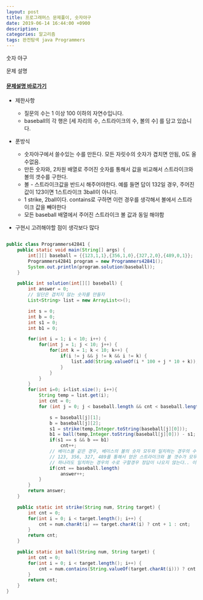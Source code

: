 ```yaml
---
layout: post
title: 프로그래머스 문제풀이, 숫자야구
date: 2019-06-14 16:44:00 +0900
description:
categories: 알고리즘
tags: 완전탐색 java Programmers
---
```


숫자 야구

문제 설명

#### [문제설명 바로가기](https://programmers.co.kr/learn/courses/30/lessons/42841)

* 제한사항
  * 질문의 수는 1 이상 100 이하의 자연수입니다.
  * baseball의 각 행은 [세 자리의 수, 스트라이크의 수, 볼의 수] 를 담고 있습니다.

* 푼방식
  * 숫자야구에서 쓸수있는 수를 만든다. 모든 자릿수의 숫자가 겹치면 안됨, 0도 올수없음.
  * 만든 숫자와, 2차원 배열로 주어진 숫자를 통해서 값을 비교해서 스트라이크와 볼의 갯수를 구한다.
  * 볼 - 스트라이크값을 반드시 해주어야한다. 예를 들면 답이 132일 경우, 주어진 값이 123이면 1스트라이크 3ball이 아니다.
  * 1 strike, 2ball이다. contains로 구하면 이런 경우를 생각해서 볼에서 스트라이크 값을 빼야한다
  * 모든 baseball 배열에서 주어진 스트라이크 볼 값과 동일 해야함

* 구현시 고려해야할 점이 생각보다 많다

```java

public class Programmers42841 {
    public static void main(String[] args) {
        int[][] baseball = {{123,1,1},{356,1,0},{327,2,0},{489,0,1}};
        Programmers42841 program = new Programmers42841();
        System.out.println(program.solution(baseball));
    }

    public int solution(int[][] baseball) {
        int answer = 0;
        // 일단은 겹치지 않는 숫자를 만들자
        List<String> list = new ArrayList<>();

        int s = 0;
        int b = 0;
        int s1 = 0;
        int b1 = 0;

        for(int i = 1; i < 10; i++) {
            for(int j = 1; j < 10; j++) {
                for(int k = 1; k < 10; k++) {
                    if(i != j && j != k && i != k) {
                        list.add(String.valueOf(i * 100 + j * 10 + k));
                    }
                }
            }
        }
        for(int i=0; i<list.size(); i++){
            String temp = list.get(i);
            int cnt = 0;
            for (int j = 0; j < baseball.length && cnt < baseball.length; j++) {

                s = baseball[j][1];
                b = baseball[j][2];
                s1 = strike(temp,Integer.toString(baseball[j][0]));
                b1 = ball(temp,Integer.toString(baseball[j][0])) - s1;
                if(s1 == s && b == b1)
                    cnt++;
                // 베이스볼 같은 경우, 베이스의 볼의 숫자 모두와 일치하는 경우의 수만 정답
                // 123, 356, 327, 489를 통해서 얻은 스트라이크와 볼 갯수가 모두 일치하는 숫자만 정답..!
                // 하나라도 일치하는 경우의 수로 구할경우 정답이 나오지 않는다.. 이런 디테일이 중요함!!
                if(cnt == baseball.length)
                    answer++;
            }
        }
        return answer;
    }

    public static int strike(String num, String target) {
        int cnt = 0;
        for(int i = 0; i < target.length(); i++) {
            cnt = num.charAt(i) == target.charAt(i) ? cnt + 1 : cnt;
        }
        return cnt;
    }

    public static int ball(String num, String target) {
        int cnt = 0;
        for(int i = 0; i < target.length(); i++) {
            cnt = num.contains(String.valueOf(target.charAt(i))) ? cnt + 1 : cnt;
        }
        return cnt;
    }
}

```